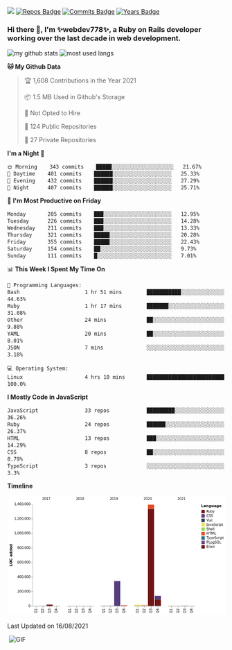 ![](https://visitor-badge.glitch.me/badge?page_id=webdev778.webdev778)
[![Repos Badge](https://badges.pufler.dev/repos/webdev778)](https://badges.pufler.dev)
[![Commits Badge](https://badges.pufler.dev/commits/monthly/webdev778)](https://badges.pufler.dev)
[![Years Badge](https://badges.pufler.dev/years/webdev778)](https://badges.pufler.dev)
### Hi there 👋, I'm ✨webdev778✨, a Ruby on Rails developer working over the last decade in web development.


![my github stats](https://github-readme-stats.vercel.app/api?username=webdev778&show_icons=true&theme=tokyonight&line_height=27)
![most used langs](https://github-readme-stats.vercel.app/api/top-langs/?username=webdev778&hide=css,html&theme=tokyonight)

<!--START_SECTION:waka-->
**🐱 My Github Data** 

> 🏆 1,608 Contributions in the Year 2021
 > 
> 📦 1.5 MB Used in Github's Storage 
 > 
> 🚫 Not Opted to Hire
 > 
> 📜 124 Public Repositories 
 > 
> 🔑 27 Private Repositories  
 > 
**I'm a Night 🦉** 

```text
🌞 Morning    343 commits    █████░░░░░░░░░░░░░░░░░░░░   21.67% 
🌆 Daytime    401 commits    ██████░░░░░░░░░░░░░░░░░░░   25.33% 
🌃 Evening    432 commits    ██████░░░░░░░░░░░░░░░░░░░   27.29% 
🌙 Night      407 commits    ██████░░░░░░░░░░░░░░░░░░░   25.71%

```
📅 **I'm Most Productive on Friday** 

```text
Monday       205 commits    ███░░░░░░░░░░░░░░░░░░░░░░   12.95% 
Tuesday      226 commits    ███░░░░░░░░░░░░░░░░░░░░░░   14.28% 
Wednesday    211 commits    ███░░░░░░░░░░░░░░░░░░░░░░   13.33% 
Thursday     321 commits    █████░░░░░░░░░░░░░░░░░░░░   20.28% 
Friday       355 commits    █████░░░░░░░░░░░░░░░░░░░░   22.43% 
Saturday     154 commits    ██░░░░░░░░░░░░░░░░░░░░░░░   9.73% 
Sunday       111 commits    █░░░░░░░░░░░░░░░░░░░░░░░░   7.01%

```


📊 **This Week I Spent My Time On** 

```text
💬 Programming Languages: 
Bash                     1 hr 51 mins        ███████████░░░░░░░░░░░░░░   44.63% 
Ruby                     1 hr 17 mins        ███████░░░░░░░░░░░░░░░░░░   31.08% 
Other                    24 mins             ██░░░░░░░░░░░░░░░░░░░░░░░   9.88% 
YAML                     20 mins             ██░░░░░░░░░░░░░░░░░░░░░░░   8.01% 
JSON                     7 mins              ░░░░░░░░░░░░░░░░░░░░░░░░░   3.18%

💻 Operating System: 
Linux                    4 hrs 10 mins       █████████████████████████   100.0%

```

**I Mostly Code in JavaScript** 

```text
JavaScript               33 repos            █████████░░░░░░░░░░░░░░░░   36.26% 
Ruby                     24 repos            ██████░░░░░░░░░░░░░░░░░░░   26.37% 
HTML                     13 repos            ███░░░░░░░░░░░░░░░░░░░░░░   14.29% 
CSS                      8 repos             ██░░░░░░░░░░░░░░░░░░░░░░░   8.79% 
TypeScript               3 repos             ░░░░░░░░░░░░░░░░░░░░░░░░░   3.3%

```


**Timeline**

![Chart not found](https://raw.githubusercontent.com/webdev778/webdev778/master/charts/bar_graph.png) 


 Last Updated on 16/08/2021
<!--END_SECTION:waka-->

<img align="right" alt="GIF" src="https://github.com/webdev778/webdev778/blob/main/code.gif?raw=true" width="500" height="320" />

<!--
**webdev778/webdev778** is a ✨ _special_ ✨ repository because its `README.md` (this file) appears on your GitHub profile.

Here are some ideas to get you started:

- 🔭 I’m currently working on ...
- 🌱 I’m currently learning ...
- 👯 I’m looking to collaborate on ...
- 🤔 I’m looking for help with ...
- 💬 Ask me about ...
- 📫 How to reach me: ...
- 😄 Pronouns: ...
- ⚡ Fun fact: ...
-->
